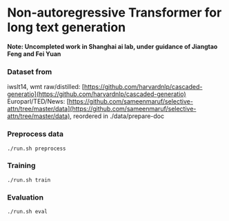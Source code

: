 # Non-autoregressive Transformer for long text generation 

**Note: Uncompleted work in Shanghai ai lab, under guidance of Jiangtao Feng and Fei Yuan**
### Dataset from
iwslt14, wmt raw/distilled: [https://github.com/harvardnlp/cascaded-generatio](https://github.com/harvardnlp/cascaded-generatio)
Europarl/TED/News: [https://github.com/sameenmaruf/selective-attn/tree/master/data](https://github.com/sameenmaruf/selective-attn/tree/master/data), reordered in ./data/prepare-doc

### Preprocess data
    ./run.sh preprocess

### Training
    ./run.sh train

### Evaluation
    ./run.sh eval

